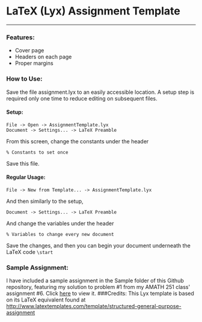# LaTeX (Lyx) Assignment Template
* * *
### Features:

* Cover page
* Headers on each page
* Proper margins

### How to Use:
Save the file assignment.lyx to an easily accessible location.
A setup step is required only one time to reduce editing on subsequent files.

#### Setup:
```
File -> Open -> AssignmentTemplate.lyx
Document -> Settings... -> LaTeX Preamble
```
From this screen, change the constants under the header

```
% Constants to set once
```

Save this file.

#### Regular Usage:

```
File -> New from Template... -> AssignmentTemplate.lyx
```
And then similarly to the setup,
```
Document -> Settings... -> LaTeX Preamble
```
And change the variables under the header
```
% Variables to change every new document
```
Save the changes, and then you can begin your document underneath the LaTeX code
`\start`

### Sample Assignment:
I have included a sample assignment in the Sample folder of this Github repository, featuring my solution to problem #1 from my AMATH 251 class' assignment #6. Click [here](https://github.com/jasonchutko/Assignment-Template/blob/master/Sample/sample.pdf) to view it.
###Credits:
This Lyx template is based on its LaTeX equivalent found at
<http://www.latextemplates.com/template/structured-general-purpose-assignment>
